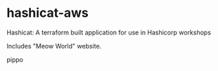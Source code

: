 # hashicat-aws
Hashicat: A terraform built application for use in Hashicorp workshops

Includes "Meow World" website.

pippo

